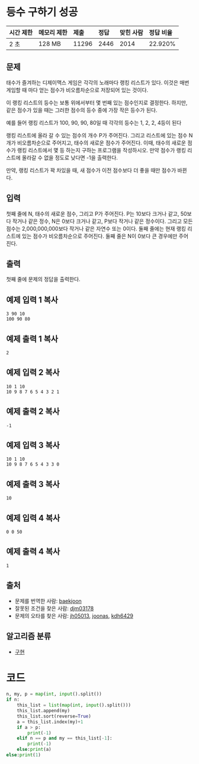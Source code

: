 # 등수 구하기 성공

| 시간 제한 | 메모리 제한 | 제출  | 정답 | 맞힌 사람 | 정답 비율 |
| :-------- | :---------- | :---- | :--- | :-------- | :-------- |
| 2 초      | 128 MB      | 11296 | 2446 | 2014      | 22.920%   |

## 문제

태수가 즐겨하는 디제이맥스 게임은 각각의 노래마다 랭킹 리스트가 있다. 이것은 매번 게임할 때 마다 얻는 점수가 비오름차순으로 저장되어 있는 것이다.

이 랭킹 리스트의 등수는 보통 위에서부터 몇 번째 있는 점수인지로 결정한다. 하지만, 같은 점수가 있을 때는 그러한 점수의 등수 중에 가장 작은 등수가 된다.

예를 들어 랭킹 리스트가 100, 90, 90, 80일 때 각각의 등수는 1, 2, 2, 4등이 된다

랭킹 리스트에 올라 갈 수 있는 점수의 개수 P가 주어진다. 그리고 리스트에 있는 점수 N개가 비오름차순으로 주어지고, 태수의 새로운 점수가 주어진다. 이때, 태수의 새로운 점수가 랭킹 리스트에서 몇 등 하는지 구하는 프로그램을 작성하시오. 만약 점수가 랭킹 리스트에 올라갈 수 없을 정도로 낮다면 -1을 출력한다.

만약, 랭킹 리스트가 꽉 차있을 때, 새 점수가 이전 점수보다 더 좋을 때만 점수가 바뀐다.

## 입력

첫째 줄에 N, 태수의 새로운 점수, 그리고 P가 주어진다. P는 10보다 크거나 같고, 50보다 작거나 같은 정수, N은 0보다 크거나 같고, P보다 작거나 같은 정수이다. 그리고 모든 점수는 2,000,000,000보다 작거나 같은 자연수 또는 0이다. 둘째 줄에는 현재 랭킹 리스트에 있는 점수가 비오름차순으로 주어진다. 둘째 줄은 N이 0보다 큰 경우에만 주어진다.

## 출력

첫째 줄에 문제의 정답을 출력한다.

## 예제 입력 1 복사

```
3 90 10
100 90 80
```

## 예제 출력 1 복사

```
2
```

## 예제 입력 2 복사

```
10 1 10
10 9 8 7 6 5 4 3 2 1
```

## 예제 출력 2 복사

```
-1
```

## 예제 입력 3 복사

```
10 1 10
10 9 8 7 6 5 4 3 3 0
```

## 예제 출력 3 복사

```
10
```

## 예제 입력 4 복사

```
0 0 50
```

## 예제 출력 4 복사

```
1
```

## 출처

- 문제를 번역한 사람: [baekjoon](https://www.acmicpc.net/user/baekjoon)
- 잘못된 조건을 찾은 사람: [djm03178](https://www.acmicpc.net/user/djm03178)
- 문제의 오타를 찾은 사람: [jh05013](https://www.acmicpc.net/user/jh05013), [joonas](https://www.acmicpc.net/user/joonas), [kdh6429](https://www.acmicpc.net/user/kdh6429)

## 알고리즘 분류

- [구현](https://www.acmicpc.net/problem/tag/102)



# 코드

```python
n, my, p = map(int, input().split())
if n:
    this_list = list(map(int, input().split()))
    this_list.append(my)
    this_list.sort(reverse=True)
    a = this_list.index(my)+1
    if a > p:
        print(-1)
    elif n == p and my == this_list[-1]:
        print(-1)
    else:print(a)
else:print(1)


```

